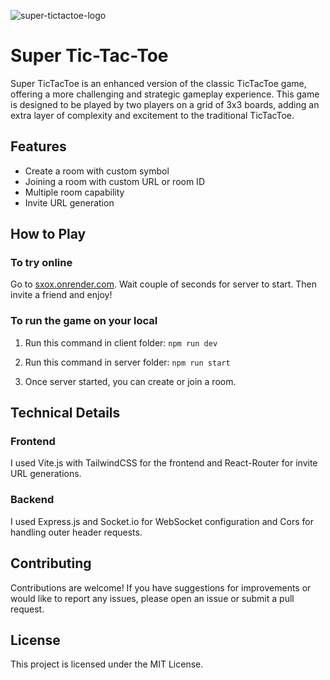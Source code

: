 ![super-tictactoe-logo](https://github.com/Jupkobe/multiplayer-super-tictactoe/assets/84783072/ae4c0559-f318-44c6-89ba-1ceaf6a46a25)
# Super Tic-Tac-Toe

Super TicTacToe is an enhanced version of the classic TicTacToe game, offering a more challenging and strategic gameplay experience. This game is designed to be played by two players on a grid of 3x3 boards, adding an extra layer of complexity and excitement to the traditional TicTacToe.

## Features
- Create a room with custom symbol
- Joining a room with custom URL or room ID
- Multiple room capability
- Invite URL generation


## How to Play
### To try online
Go to [sxox.onrender.com](https://sxox.onrender.com). Wait couple of seconds for server to start. Then invite a friend and enjoy!
 

### To run the game on your local
1. Run this command in client folder:
`npm run dev`

2. Run this command in server folder:
`npm run start`

3. Once server started, you can create or join a room.

## Technical Details
### Frontend
I used Vite.js with TailwindCSS for the frontend and React-Router for invite URL generations.

### Backend
I used Express.js and Socket.io for WebSocket configuration and Cors for handling outer header requests.

## Contributing
Contributions are welcome! If you have suggestions for improvements or would like to report any issues, please open an issue or submit a pull request.

## License
This project is licensed under the MIT License.
